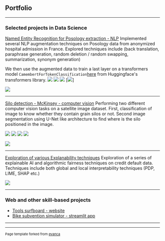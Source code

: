 ## Portfolio

---

### Selected projects in Data Science

[Named Entity Recognition for Posology extraction - NLP](/sample_page)
Implemented several NLP augmentation techniques on Posology data from anonymized hospital admission in France.
Explored techniques include (back translation, paraphrase generation, random deletion / random swapping, summarization, synonym generation)

We then use the augmented data to train a last layer on a transformers model ```CamembertForTokenClassification```[here](https://huggingface.co/camembert-base) from Huggingface's transformers library.
[![](https://img.shields.io/badge/Python-white?logo=Python)](#) [![](https://img.shields.io/badge/Jupyter-white?logo=Jupyter)](#) [![](https://img.shields.io/badge/PyTorch-white?logo=pytorch)](#) [![](https://img.shields.io/badge/HuggingFace_Transformers-white?logo=huggingface)]

<img src="images/dummy_thumbnail.jpg?raw=true"/>

---
[Silo detection - McKinsey - computer vision](/pdf/sample_presentation.pdf)
Performing two different computer vision tasks on a satellite image dataset. First, classification of image to know whether they contain grain silos or not. Second image segmentation using U-Net like architecture to find where is the silo positioned in the image. 

[![](https://img.shields.io/badge/Python-white?logo=Python)](#) [![](https://img.shields.io/badge/Jupyter-white?logo=Jupyter)](#) [![](https://img.shields.io/badge/sklearn-white?logo=scikit-learn)](#) [![](https://img.shields.io/badge/PyTorch-white?logo=pytorch)](#)

<img src="images/dummy_thumbnail.jpg?raw=true"/> 

---
[Exploration of various Explanability techniques](http://example.com/)
Exploration of a series of explainable AI  and algorithmic fairness techniques on credit default data. Techniques include both global and local interpretability techniques (PDP, LIME, SHAP etc.) 

<img src="images/dummy_thumbnail.jpg?raw=true"/>

---

### Web and other skill-based projects

- [Tools surfboard - website](https://martin-qvr.github.io/tools-website/)
- [Bike subvention simulator - streamlit app](https://pastel-cycles-simulateur-aides.streamlit.app/)


---



---
<p style="font-size:11px">Page template forked from <a href="https://github.com/evanca/quick-portfolio">evanca</a></p>
<!-- Remove above link if you don't want to attibute -->
